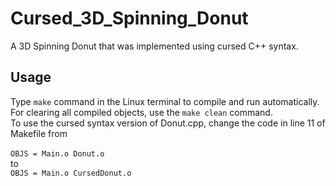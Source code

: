 # Cursed_3D_Spinning_Donut
A 3D Spinning Donut that was implemented using cursed C++ syntax.

<h2>Usage</h2>
Type <code>make</code> command in the Linux terminal to compile and run automatically.<br>
For clearing all compiled objects, use the <code>make clean</code> command.<br>
To use the cursed syntax version of Donut.cpp, change the code in line 11 of Makefile from<br><br>
<code>OBJS = Main.o Donut.o</code><br>
to<br>
<code>OBJS = Main.o CursedDonut.o</code>

